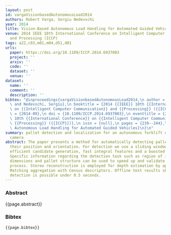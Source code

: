 ```yaml
---
layout: post
id: vargaVisionbasedAutonomousLoad2014
authors: Robert Varga, Sergiu Nedevschi
year: 2014
title: Vision-Based Autonomous Load Handling for Automated Guided Vehicles
venue: 2014 IEEE 10th International Conference on Intelligent Computer Communication
  and Processing (ICCP)
tags: a22,c03,m01,m04,d51,d01
urls:
  paper: https://doi.org/10.1109/ICCP.2014.6937003
  project: ''
  arxiv: ''
  code: ''
  dataset: ''
  venue: ''
dataset:
  name: ''
  comment: ''
  description: ''
bibtex: "@inproceedings{vargaVisionbasedAutonomousLoad2014,\n author = {Varga, Robert\
  \ and Nedevschi, Sergiu},\n booktitle = {2014 {{IEEE}} 10th {{International Conference}}\
  \ on {{Intelligent Computer Communication}} and {{Processing}} ({{ICCP}})},\n date\
  \ = {2014-09},\n doi = {10.1109/ICCP.2014.6937003},\n eventtitle = {2014 {{IEEE}}\
  \ 10th {{International Conference}} on {{Intelligent Computer Communication}} and\
  \ {{Processing}} ({{ICCP}})},\n issn = {null},\n pages = {239--244},\n title = {Vision-Based\
  \ Autonomous Load Handling for Automated Guided Vehicles}\n}\n"
summary: pallet detection and localization for an autonomous forklift using a stereo
  camera
abstract: The paper presents a method for automatically detecting pallets and estimating
  their position and orientation. For detection we use a sliding window approach with
  efficient candidate generation, fast integral features and a boosted classifier.
  Specific information regarding the detection task such as region of interest, pallet
  dimensions and pallet structure can be used to speed up and validate the detection
  process. Stereo reconstruction is employed for depth estimation by applying Semi-Global
  Matching aggregation with Census descriptors. Offline test results show that successful
  detection is possible under 0.5 seconds.
---
```


### Abstract

{{page.abstract}}

### Bibtex

```
{{page.bibtex}}
```
            